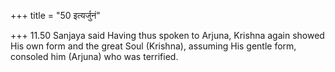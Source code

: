 +++
title = "50 इत्यर्जुनं"

+++
11.50 Sanjaya said Having thus spoken to Arjuna, Krishna again showed
His own form and the great Soul (Krishna), assuming His gentle form,
consoled him (Arjuna) who was terrified.
